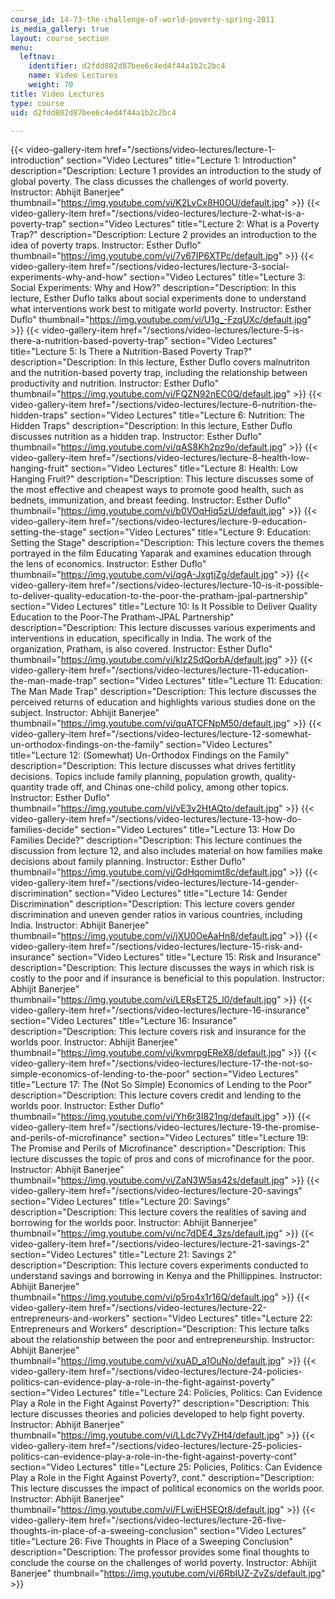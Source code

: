 ```yaml
---
course_id: 14-73-the-challenge-of-world-poverty-spring-2011
is_media_gallery: true
layout: course_section
menu:
  leftnav:
    identifier: d2fdd802d87bee6c4ed4f44a1b2c2bc4
    name: Video Lectures
    weight: 70
title: Video Lectures
type: course
uid: d2fdd802d87bee6c4ed4f44a1b2c2bc4

---
```

{{< video-gallery-item href="/sections/video-lectures/lecture-1-introduction" section="Video Lectures" title="Lecture 1: Introduction" description="Description: Lecture 1 provides an introduction to the study of global poverty. The class dicusses the challenges of world poverty. Instructor: Abhijit Banerjee" thumbnail="https://img.youtube.com/vi/K2LvCx8H0OU/default.jpg" >}} {{< video-gallery-item href="/sections/video-lectures/lecture-2-what-is-a-poverty-trap" section="Video Lectures" title="Lecture 2: What is a Poverty Trap?" description="Description: Lecture 2 provides an introduction to the idea of poverty traps. Instructor: Esther Duflo" thumbnail="https://img.youtube.com/vi/7y67IP6XTPc/default.jpg" >}} {{< video-gallery-item href="/sections/video-lectures/lecture-3-social-experiments-why-and-how" section="Video Lectures" title="Lecture 3: Social Experiments: Why and How?" description="Description: In this lecture, Esther Duflo talks about social experiments done to understand what interventions work best to mitigate world poverty. Instructor: Esther Duflo" thumbnail="https://img.youtube.com/vi/U1g_-FzqUXc/default.jpg" >}} {{< video-gallery-item href="/sections/video-lectures/lecture-5-is-there-a-nutrition-based-poverty-trap" section="Video Lectures" title="Lecture 5: Is There a Nutrition-Based Poverty Trap?" description="Description: In this lecture, Esther Duflo covers malnutriton and the nutrition-based poverty trap, including the relationship between productivity and nutrition. Instructor: Esther Duflo" thumbnail="https://img.youtube.com/vi/FQZN92nEC0Q/default.jpg" >}} {{< video-gallery-item href="/sections/video-lectures/lecture-6-nutrition-the-hidden-traps" section="Video Lectures" title="Lecture 6: Nutrition: The Hidden Traps" description="Description: In this lecture, Esther Duflo discusses nutrition as a hidden trap. Instructor: Esther Duflo" thumbnail="https://img.youtube.com/vi/qAS8Kh2pz9o/default.jpg" >}} {{< video-gallery-item href="/sections/video-lectures/lecture-8-health-low-hanging-fruit" section="Video Lectures" title="Lecture 8: Health: Low Hanging Fruit?" description="Description: This lecture discusses some of the most effective and cheapest ways to promote good health, such as bednets, immunization, and breast feeding. Instructor: Esther Duflo" thumbnail="https://img.youtube.com/vi/b0VOqHiq5zU/default.jpg" >}} {{< video-gallery-item href="/sections/video-lectures/lecture-9-education-setting-the-stage" section="Video Lectures" title="Lecture 9: Education: Setting the Stage" description="Description: This lecture covers the themes portrayed in the film Educating Yaparak and examines education through the lens of economics. Instructor: Esther Duflo" thumbnail="https://img.youtube.com/vi/qgA-JxgtjZg/default.jpg" >}} {{< video-gallery-item href="/sections/video-lectures/lecture-10-is-it-possible-to-deliver-quality-education-to-the-poor-the-pratham-jpal-partnership" section="Video Lectures" title="Lecture 10: Is It Possible to Deliver Quality Education to the Poor-The Pratham-JPAL Partnership" description="Description: This lecture discusses various experiments and interventions in education, specifically in India. The work of the organization, Pratham, is also covered. Instructor: Esther Duflo" thumbnail="https://img.youtube.com/vi/klz2SdQorbA/default.jpg" >}} {{< video-gallery-item href="/sections/video-lectures/lecture-11-education-the-man-made-trap" section="Video Lectures" title="Lecture 11: Education: The Man Made Trap" description="Description: This lecture discusses the perceived returns of education and highlights various studies done on the subject. Instructor: Abhijit Banerjee" thumbnail="https://img.youtube.com/vi/quATCFNpM50/default.jpg" >}} {{< video-gallery-item href="/sections/video-lectures/lecture-12-somewhat-un-orthodox-findings-on-the-family" section="Video Lectures" title="Lecture 12: (Somewhat) Un-Orthodox Findings on the Family" description="Description: This lecture discusses what drives fertitlity decisions. Topics include family planning, population growth, quality-quantity trade off, and Chinas one-child policy, among other topics. Instructor: Esther Duflo" thumbnail="https://img.youtube.com/vi/vE3v2HtAQto/default.jpg" >}} {{< video-gallery-item href="/sections/video-lectures/lecture-13-how-do-families-decide" section="Video Lectures" title="Lecture 13: How Do Families Decide?" description="Description: This lecture continues the discussion from lecture 12, and also includes material on how families make decisions about family planning. Instructor: Esther Duflo" thumbnail="https://img.youtube.com/vi/GdHqomimt8c/default.jpg" >}} {{< video-gallery-item href="/sections/video-lectures/lecture-14-gender-discrimination" section="Video Lectures" title="Lecture 14: Gender Discrimination" description="Description: This lecture covers gender discrimination and uneven gender ratios in various countries, including India. Instructor: Abhijit Banerjee" thumbnail="https://img.youtube.com/vi/jXU0OeAaHn8/default.jpg" >}} {{< video-gallery-item href="/sections/video-lectures/lecture-15-risk-and-insurance" section="Video Lectures" title="Lecture 15: Risk and Insurance" description="Description: This lecture discusses the ways in which risk is costly to the poor and if insurance is beneficial to this population. Instructor: Abhijit Banerjee" thumbnail="https://img.youtube.com/vi/LERsET25_l0/default.jpg" >}} {{< video-gallery-item href="/sections/video-lectures/lecture-16-insurance" section="Video Lectures" title="Lecture 16: Insurance" description="Description: This lecture covers risk and insurance for the worlds poor. Instructor: Abhijit Banerjee" thumbnail="https://img.youtube.com/vi/kvmrpgEReX8/default.jpg" >}} {{< video-gallery-item href="/sections/video-lectures/lecture-17-the-not-so-simple-economics-of-lending-to-the-poor" section="Video Lectures" title="Lecture 17: The (Not So Simple) Economics of Lending to the Poor" description="Description: This lecture covers credit and lending to the worlds poor. Instructor: Esther Duflo" thumbnail="https://img.youtube.com/vi/Yh6r3I821ng/default.jpg" >}} {{< video-gallery-item href="/sections/video-lectures/lecture-19-the-promise-and-perils-of-microfinance" section="Video Lectures" title="Lecture 19: The Promise and Perils of Microfinance" description="Description: This lecture discusses the topic of pros and cons of microfinance for the poor. Instructor: Abhijit Banerjee" thumbnail="https://img.youtube.com/vi/ZaN3W5as42s/default.jpg" >}} {{< video-gallery-item href="/sections/video-lectures/lecture-20-savings" section="Video Lectures" title="Lecture 20: Savings" description="Description: This lecture covers the realities of saving and borrowing for the worlds poor. Instructor: Abhijit Bannerjee" thumbnail="https://img.youtube.com/vi/nc7dDE4_3zs/default.jpg" >}} {{< video-gallery-item href="/sections/video-lectures/lecture-21-savings-2" section="Video Lectures" title="Lecture 21: Savings 2" description="Description: This lecture covers experiments conducted to understand savings and borrowing in Kenya and the Phillippines. Instructor: Abhijit Banerjee" thumbnail="https://img.youtube.com/vi/p5ro4x1r16Q/default.jpg" >}} {{< video-gallery-item href="/sections/video-lectures/lecture-22-entrepreneurs-and-workers" section="Video Lectures" title="Lecture 22: Entrepreneurs and Workers" description="Description: This lecture talks about the relationship between the poor and entrepreneurship. Instructor: Abhijit Banerjee" thumbnail="https://img.youtube.com/vi/xuAD_a1OuNo/default.jpg" >}} {{< video-gallery-item href="/sections/video-lectures/lecture-24-policies-politics-can-evidence-play-a-role-in-the-fight-against-poverty" section="Video Lectures" title="Lecture 24: Policies, Politics: Can Evidence Play a Role in the Fight Against Poverty?" description="Description: This lecture discusses theories and policies developed to help fight poverty. Instructor: Abhijit Banerjee" thumbnail="https://img.youtube.com/vi/LLdc7VyZHt4/default.jpg" >}} {{< video-gallery-item href="/sections/video-lectures/lecture-25-policies-politics-can-evidence-play-a-role-in-the-fight-against-poverty-cont" section="Video Lectures" title="Lecture 25: Policies, Politics: Can Evidence Play a Role in the Fight Against Poverty?, cont." description="Description: This lecture discusses the impact of political economics on the worlds poor. Instructor: Abhijit Banerjee" thumbnail="https://img.youtube.com/vi/FLwiEHSEQt8/default.jpg" >}} {{< video-gallery-item href="/sections/video-lectures/lecture-26-five-thoughts-in-place-of-a-sweeing-conclusion" section="Video Lectures" title="Lecture 26: Five Thoughts in Place of a Sweeping Conclusion" description="Description: The professor provides some final thoughts to conclude the course on the challenges of world poverty. Instructor: Abhijit Banerjee" thumbnail="https://img.youtube.com/vi/6RbIUZ-ZvZs/default.jpg" >}}
